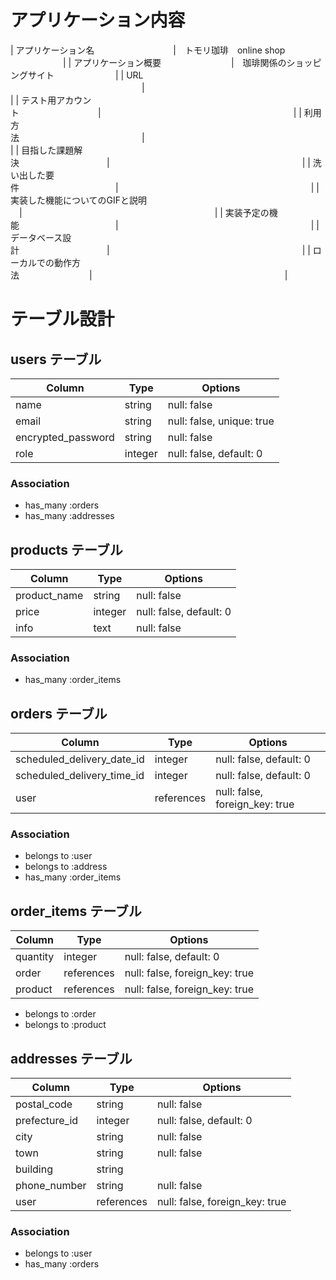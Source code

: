# アプリケーション内容


| アプリケーション名　　　　　　　　　|　トモリ珈琲　online shop    　　　　　　|
| アプリケーション概要　　　　　　　　|　珈琲関係のショッピングサイト　　　　　　　|
| URL  　　　　　　　　　　　　　　　|　　　　　　　　　　　　　　　　　　　　　　|
| テスト用アカウント　　　　　　　　　|　　　　　　　　　　　　　　　　　　　　　　|
| 利用方法　　　　　　　　　　　　　　|　　　　　　　　　　　　　　　　　　　　　　|
| 目指した課題解決　　　　　　　　　　|　　　　　　　　　　　　　　　　　　　　　　|
| 洗い出した要件　　　　　　　　　　　|　　　　　　　　　　　　　　　　　　　　　　|
| 実装した機能についてのGIFと説明  　|　　　　　　　　　　　　　　　　　　　　　　|
| 実装予定の機能　　　　　　　　　　　|　　　　　　　　　　　　　　　　　　　　　　|
| データベース設計　　　　　　　　　　|　　　　　　　　　　　　　　　　　　　　　　|
| ローカルでの動作方法　　　　　　　　|　　　　　　　　　　　　　　　　　　　　　　|















# テーブル設計



## users テーブル

| Column             | Type    | Options                   |
| ------------------ | ------  | ------------------------- |
| name               | string  | null: false               |
| email              | string  | null: false, unique: true |
| encrypted_password | string  | null: false               |
| role               | integer | null: false, default: 0   |

### Association

- has_many   :orders
- has_many   :addresses





## products テーブル

| Column                 | Type       | Options                        |
| ---------------------- | ---------- | ------------------------------ |
| product_name           | string     | null: false                    |
| price                  | integer    | null: false, default: 0        |
| info                   | text       | null: false                    |

### Association

- has_many    :order_items


## orders テーブル

| Column                      | Type       | Options                        |
| --------------------------  | ---------- | ------------------------------ |
| scheduled_delivery_date_id  | integer    | null: false, default: 0        |
| scheduled_delivery_time_id  | integer    | null: false, default: 0        |
| user                        | references | null: false, foreign_key: true |


### Association

- belongs to  :user
- belongs to  :address
- has_many    :order_items



## order_items テーブル

| Column                      | Type       | Options                        |
| --------------------------  | ---------- | ------------------------------ |
| quantity                    | integer    | null: false, default: 0        |
| order                       | references | null: false, foreign_key: true |
| product                     | references | null: false, foreign_key: true |

- belongs to :order
- belongs to :product






## addresses テーブル

| Column                      | Type       | Options                        |
| -----------------           | ---------- | ------------------------------ |
| postal_code                 | string     | null: false                    |
| prefecture_id               | integer    | null: false, default: 0        |
| city                        | string     | null: false                    |
| town                        | string     | null: false                    |
| building                    | string     |
| phone_number                | string     | null: false                    |
| user                        | references | null: false, foreign_key: true |


### Association

- belongs to :user
- has_many   :orders








